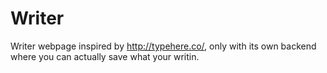 # Writer

Writer webpage inspired by http://typehere.co/, only with its own backend where you can actually save what your writin.
